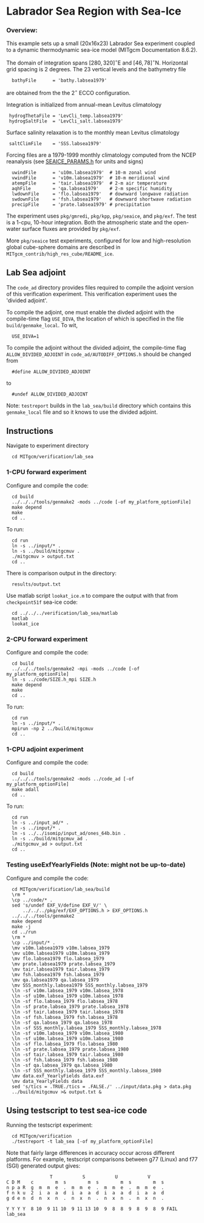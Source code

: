 Labrador Sea Region with Sea-Ice
=========================================

### Overview:
This example sets up a small (20x16x23) Labrador Sea experiment
coupled to a dynamic thermodynamic sea-ice model (MITgcm Documentation 8.6.2).

The domain of integration spans $[280, 320]^\circ$E and $[46, 78]^\circ$N.
Horizontal grid spacing is 2 degrees.
The 23 vertical levels and the bathymetry file
```
  bathyFile      = 'bathy.labsea1979'
```
are obtained from the the 2$^\circ$ ECCO configuration.

Integration is initialized from annual-mean Levitus climatology
```
 hydrogThetaFile = 'LevCli_temp.labsea1979'
 hydrogSaltFile  = 'LevCli_salt.labsea1979'
```

Surface salinity relaxation is to the monthly mean Levitus climatology
```
 saltClimFile    = 'SSS.labsea1979'
```

Forcing files are a 1979-1999 monthly climatology computed from the
NCEP reanalysis (see [SEAICE_PARAMS.h](https://github.com/MITgcm/MITgcm/blob/master/pkg/seaice/SEAICE_PARAMS.h) for units and signs)
```
  uwindFile      = 'u10m.labsea1979'  # 10-m zonal wind
  vwindFile      = 'v10m.labsea1979'  # 10-m meridional wind
  atempFile      = 'tair.labsea1979'  # 2-m air temperature
  aqhFile        = 'qa.labsea1979'    # 2-m specific humidity
  lwdownFile     = 'flo.labsea1979'   # downward longwave radiation
  swdownFile     = 'fsh.labsea1979'   # downward shortwave radiation
  precipFile     = 'prate.labsea1979' # precipitation
```

The experiment uses `pkg/gmredi`, `pkg/kpp`, `pkg/seaice`, and `pkg/exf`.
The test is a 1-cpu, 10-hour integration.   Both the atmospheric
state and the open-water surface fluxes are provided by `pkg/exf`.

More `pkg/seaice` test experiments, configured for low and
high-resolution global cube-sphere domains are described
in `MITgcm_contrib/high_res_cube/README_ice`.

## Lab Sea adjoint
The `code_ad` directory provides files required to compile the adjoint
version of this verification experiment.  This verification
experiment uses the 'divided adjoint'.

To compile the adjoint, one must enable the divded adjoint with the 
compile-time flag `USE_DIVA`, the location of which is specified in 
the file `build/genmake_local`.
To wit,
```
  USE_DIVA=1
```

To compile the adjoint without the divided adjoint, the compile-time
flag `ALLOW_DIVIDED_ADJOINT` in `code_ad/AUTODIFF_OPTIONS.h` should
be changed from
```
  #define ALLOW_DIVIDED_ADJOINT
```
to
```
  #undef ALLOW_DIVIDED_ADJOINT
```

Note: `testreport` builds in the `lab_sea/build` directory which contains
this `genmake_local` file and so it knows to use the divided adjoint.

## Instructions
Navigate to experiment directory
```
  cd MITgcm/verification/lab_sea
```

### 1-CPU forward experiment
Configure and compile the code:
```
  cd build
  ../../../tools/genmake2 -mods ../code [-of my_platform_optionFile]
  make depend
  make
  cd ..
```

To run:
```
  cd run
  ln -s ../input/* .
  ln -s ../build/mitgcmuv .
  ./mitgcmuv > output.txt
  cd ..
```

There is comparison output in the directory:
```
  results/output.txt
```

Use matlab script `lookat_ice.m` to compare the output
 with that from `checkpoint51f` sea-ice code:
```
  cd ../../../verification/lab_sea/matlab
  matlab
  lookat_ice
```

### 2-CPU forward experiment
Configure and compile the code:
```
  cd build
  ../../../tools/genmake2 -mpi -mods ../code [-of my_platform_optionFile]
  ln -s ../code/SIZE.h_mpi SIZE.h
  make depend
  make
  cd ..
```

To run:
```
  cd run
  ln -s ../input/* .
  mpirun -np 2 ../build/mitgcmuv
  cd ..
```

### 1-CPU adjoint experiment
Configure and compile the code:
```
  cd build
  ../../../tools/genmake2 -mods ../code_ad [-of my_platform_optionFile]
  make adall
  cd ..
```

To run:
```
  cd run
  ln -s ../input_ad/* .
  ln -s ../input/* .
  ln -s ../../isomip/input_ad/ones_64b.bin .
  ln -s ../build/mitgcmuv_ad .
  ./mitgcmuv_ad > output.txt
  cd ..
```

### Testing useExfYearlyFields (Note: might not be up-to-date)
Configure and compile the code:
```
  cd MITgcm/verification/lab_sea/build
  \rm *
  \cp ../code/* .
  sed 's/undef EXF_V/define EXF_V/' \
      ../../../pkg/exf/EXF_OPTIONS.h > EXF_OPTIONS.h
  ../../../tools/genmake2
  make depend
  make -j
  cd ../run
  \rm *
  \cp ../input/* .
  \mv v10m.labsea1979 v10m.labsea_1979
  \mv u10m.labsea1979 u10m.labsea_1979
  \mv flo.labsea1979 flo.labsea_1979
  \mv prate.labsea1979 prate.labsea_1979
  \mv tair.labsea1979 tair.labsea_1979
  \mv fsh.labsea1979 fsh.labsea_1979
  \mv qa.labsea1979 qa.labsea_1979
  \mv SSS_monthly.labsea1979 SSS_monthly.labsea_1979
  \ln -sf v10m.labsea_1979 v10m.labsea_1978
  \ln -sf u10m.labsea_1979 u10m.labsea_1978
  \ln -sf flo.labsea_1979 flo.labsea_1978
  \ln -sf prate.labsea_1979 prate.labsea_1978
  \ln -sf tair.labsea_1979 tair.labsea_1978
  \ln -sf fsh.labsea_1979 fsh.labsea_1978
  \ln -sf qa.labsea_1979 qa.labsea_1978
  \ln -sf SSS_monthly.labsea_1979 SSS_monthly.labsea_1978
  \ln -sf v10m.labsea_1979 v10m.labsea_1980
  \ln -sf u10m.labsea_1979 u10m.labsea_1980
  \ln -sf flo.labsea_1979 flo.labsea_1980
  \ln -sf prate.labsea_1979 prate.labsea_1980
  \ln -sf tair.labsea_1979 tair.labsea_1980
  \ln -sf fsh.labsea_1979 fsh.labsea_1980
  \ln -sf qa.labsea_1979 qa.labsea_1980
  \ln -sf SSS_monthly.labsea_1979 SSS_monthly.labsea_1980
  \mv data.exf_YearlyFields data.exf
  \mv data_YearlyFields data
  sed 's/tics = .TRUE./tics = .FALSE./' ../input/data.pkg > data.pkg
  ../build/mitgcmuv >& output.txt &
```

## Using testscript to test sea-ice code
Running the testscript experiment:
```
  cd MITgcm/verification
  ./testreport -t lab_sea [-of my_platform_optionFile]
```

Note that fairly large differences in accuracy occur across different
platforms.  For example, testscript comparisons between g77 (Linux)
and f77 (SGI) generated output gives:

```
                T           S           U           V
C D M    c        m  s        m  s        m  s        m  s
n p a R  g  m  m  e  .  m  m  e  .  m  m  e  .  m  m  e  .
f n k u  2  i  a  a  d  i  a  a  d  i  a  a  d  i  a  a  d
g d e n  d  n  x  n  .  n  x  n  .  n  x  n  .  n  x  n  .

Y Y Y Y  8 10  9 11 10  9 11 13 10  9  8  8  9  8  9  8  9 FAIL  lab_sea
```
